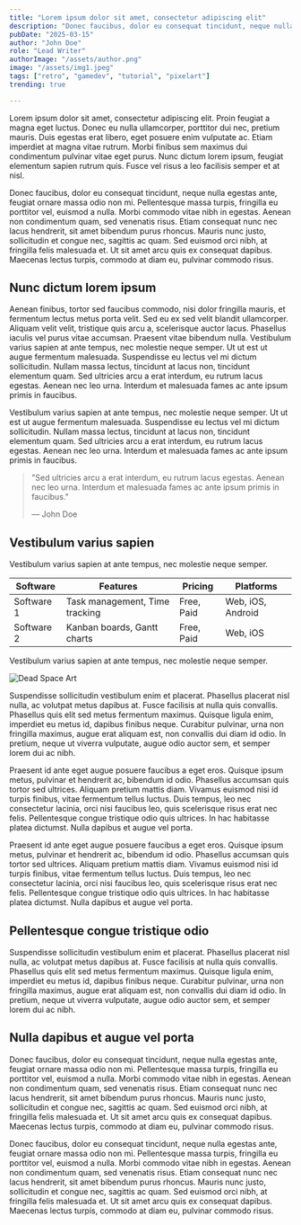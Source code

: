 ```yaml
---
title: "Lorem ipsum dolor sit amet, consectetur adipiscing elit"
description: "Donec faucibus, dolor eu consequat tincidunt, neque nulla egestas ante, feugiat ornare massa odio non mi. Pellentesque massa turpis, fringilla eu porttitor vel, euismod a nulla."
pubDate: "2025-03-15"
author: "John Doe"
role: "Lead Writer"
authorImage: "/assets/author.png"
image: "/assets/img1.jpeg"
tags: ["retro", "gamedev", "tutorial", "pixelart"]
trending: true

---
```

Lorem ipsum dolor sit amet, consectetur adipiscing elit. Proin feugiat a magna eget luctus. Donec eu nulla ullamcorper, porttitor dui nec, pretium mauris. Duis egestas erat libero, eget posuere enim vulputate ac. Etiam imperdiet at magna vitae rutrum. Morbi finibus sem maximus dui condimentum pulvinar vitae eget purus. Nunc dictum lorem ipsum, feugiat elementum sapien rutrum quis. Fusce vel risus a leo facilisis semper et at nisl.

Donec faucibus, dolor eu consequat tincidunt, neque nulla egestas ante, feugiat ornare massa odio non mi. Pellentesque massa turpis, fringilla eu porttitor vel, euismod a nulla. Morbi commodo vitae nibh in egestas. Aenean non condimentum quam, sed venenatis risus. Etiam consequat nunc nec lacus hendrerit, sit amet bibendum purus rhoncus. Mauris nunc justo, sollicitudin et congue nec, sagittis ac quam. Sed euismod orci nibh, at fringilla felis malesuada et. Ut sit amet arcu quis ex consequat dapibus. Maecenas lectus turpis, commodo at diam eu, pulvinar commodo risus.

## Nunc dictum lorem ipsum 
Aenean finibus, tortor sed faucibus commodo, nisi dolor fringilla mauris, et fermentum lectus metus porta velit. Sed eu ex sed velit blandit ullamcorper. Aliquam velit velit, tristique quis arcu a, scelerisque auctor lacus. Phasellus iaculis vel purus vitae accumsan. Praesent vitae bibendum nulla. Vestibulum varius sapien at ante tempus, nec molestie neque semper. Ut ut est ut augue fermentum malesuada. Suspendisse eu lectus vel mi dictum sollicitudin. Nullam massa lectus, tincidunt at lacus non, tincidunt elementum quam. Sed ultricies arcu a erat interdum, eu rutrum lacus egestas. Aenean nec leo urna. Interdum et malesuada fames ac ante ipsum primis in faucibus.

Vestibulum varius sapien at ante tempus, nec molestie neque semper. Ut ut est ut augue fermentum malesuada. Suspendisse eu lectus vel mi dictum sollicitudin. Nullam massa lectus, tincidunt at lacus non, tincidunt elementum quam. Sed ultricies arcu a erat interdum, eu rutrum lacus egestas. Aenean nec leo urna. Interdum et malesuada fames ac ante ipsum primis in faucibus.

> "Sed ultricies arcu a erat interdum, eu rutrum lacus egestas. Aenean nec leo urna. Interdum et malesuada fames ac ante ipsum primis in faucibus."
> 
> — John Doe

## Vestibulum varius sapien
Vestibulum varius sapien at ante tempus, nec molestie neque semper.

| Software     | Features                     | Pricing  | Platforms         |
|-------------|-----------------------------|---------|-----------------|
| Software 1  | Task management, Time tracking | Free, Paid | Web, iOS, Android |
| Software 2  | Kanban boards, Gantt charts  | Free, Paid | Web, iOS |

Vestibulum varius sapien at ante tempus, nec molestie neque semper.

![Dead Space Art](/assets/img1.jpeg)

Suspendisse sollicitudin vestibulum enim et placerat. Phasellus placerat nisl nulla, ac volutpat metus dapibus at. Fusce facilisis at nulla quis convallis. Phasellus quis elit sed metus fermentum maximus. Quisque ligula enim, imperdiet eu metus id, dapibus finibus neque. Curabitur pulvinar, urna non fringilla maximus, augue erat aliquam est, non convallis dui diam id odio. In pretium, neque ut viverra vulputate, augue odio auctor sem, et semper lorem dui ac nibh.

Praesent id ante eget augue posuere faucibus a eget eros. Quisque ipsum metus, pulvinar et hendrerit ac, bibendum id odio. Phasellus accumsan quis tortor sed ultrices. Aliquam pretium mattis diam. Vivamus euismod nisi id turpis finibus, vitae fermentum tellus luctus. Duis tempus, leo nec consectetur lacinia, orci nisi faucibus leo, quis scelerisque risus erat nec felis. Pellentesque congue tristique odio quis ultrices. In hac habitasse platea dictumst. Nulla dapibus et augue vel porta.

Praesent id ante eget augue posuere faucibus a eget eros. Quisque ipsum metus, pulvinar et hendrerit ac, bibendum id odio. Phasellus accumsan quis tortor sed ultrices. Aliquam pretium mattis diam. Vivamus euismod nisi id turpis finibus, vitae fermentum tellus luctus. Duis tempus, leo nec consectetur lacinia, orci nisi faucibus leo, quis scelerisque risus erat nec felis. Pellentesque congue tristique odio quis ultrices. In hac habitasse platea dictumst. Nulla dapibus et augue vel porta.

## Pellentesque congue tristique odio
Suspendisse sollicitudin vestibulum enim et placerat. Phasellus placerat nisl nulla, ac volutpat metus dapibus at. Fusce facilisis at nulla quis convallis. Phasellus quis elit sed metus fermentum maximus. Quisque ligula enim, imperdiet eu metus id, dapibus finibus neque. Curabitur pulvinar, urna non fringilla maximus, augue erat aliquam est, non convallis dui diam id odio. In pretium, neque ut viverra vulputate, augue odio auctor sem, et semper lorem dui ac nibh.

## Nulla dapibus et augue vel porta
Donec faucibus, dolor eu consequat tincidunt, neque nulla egestas ante, feugiat ornare massa odio non mi. Pellentesque massa turpis, fringilla eu porttitor vel, euismod a nulla. Morbi commodo vitae nibh in egestas. Aenean non condimentum quam, sed venenatis risus. Etiam consequat nunc nec lacus hendrerit, sit amet bibendum purus rhoncus. Mauris nunc justo, sollicitudin et congue nec, sagittis ac quam. Sed euismod orci nibh, at fringilla felis malesuada et. Ut sit amet arcu quis ex consequat dapibus. Maecenas lectus turpis, commodo at diam eu, pulvinar commodo risus.

Donec faucibus, dolor eu consequat tincidunt, neque nulla egestas ante, feugiat ornare massa odio non mi. Pellentesque massa turpis, fringilla eu porttitor vel, euismod a nulla. Morbi commodo vitae nibh in egestas. Aenean non condimentum quam, sed venenatis risus. Etiam consequat nunc nec lacus hendrerit, sit amet bibendum purus rhoncus. Mauris nunc justo, sollicitudin et congue nec, sagittis ac quam. Sed euismod orci nibh, at fringilla felis malesuada et. Ut sit amet arcu quis ex consequat dapibus. Maecenas lectus turpis, commodo at diam eu, pulvinar commodo risus.